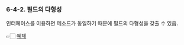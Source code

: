 ### 6-4-2. 필드의 다형성

인터페이스를 이용하면 메소드가 동일하기 때문에 필드의 다형성을 갖출 수 있음.

👉🏻 [예제](https://github.com/gimhanul/Java/tree/master/src/interfacee/polymorphism/field)